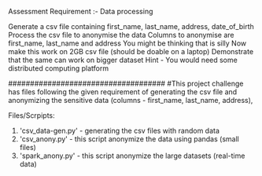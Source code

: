 Assessment Requirement :- Data processing

Generate a csv file containing first_name, last_name, address, date_of_birth
Process the csv file to anonymise the data
Columns to anonymise are first_name, last_name and address
You might be thinking that is silly
Now make this work on 2GB csv file (should be doable on a laptop)
Demonstrate that the same can work on bigger dataset
Hint - You would need some distributed computing platform

####################################
#This project challenge has files following the given requirement of generating the csv file and anonymizing the sensitive data (columns - first_name, last_name, address),

Files/Scrpipts:
1. 'csv_data-gen.py' - generating the csv files with random data
2. 'csv_anony.py'    - this script anonymize the data using pandas (small files)
3. 'spark_anony.py'  - this script anonymize the large datasets (real-time data)

   
